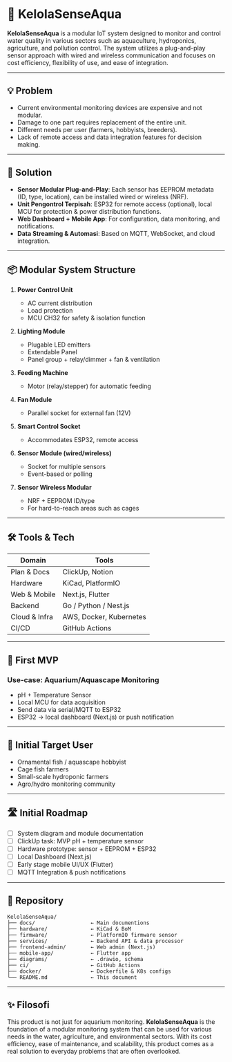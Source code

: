 # 🌊 KelolaSenseAqua

**KelolaSenseAqua** is a modular IoT system designed to monitor and control water quality in various sectors such as aquaculture, hydroponics, agriculture, and pollution control. The system utilizes a plug-and-play sensor approach with wired and wireless communication and focuses on cost efficiency, flexibility of use, and ease of integration.

---

## 💡 Problem

- Current environmental monitoring devices are expensive and not modular.
- Damage to one part requires replacement of the entire unit.
- Different needs per user (farmers, hobbyists, breeders).
- Lack of remote access and data integration features for decision making.

---

## 🧩 Solution

- **Sensor Modular Plug-and-Play**: Each sensor has EEPROM metadata (ID, type, location), can be installed wired or wireless (NRF).
- **Unit Pengontrol Terpisah**: ESP32 for remote access (optional), local MCU for protection & power distribution functions.
- **Web Dashboard + Mobile App**: For configuration, data monitoring, and notifications.
- **Data Streaming & Automasi**: Based on MQTT, WebSocket, and cloud integration.

---

## 📦 Modular System Structure

1. **Power Control Unit**

   - AC current distribution
   - Load protection
   - MCU CH32 for safety & isolation function

2. **Lighting Module**

   - Plugable LED emitters
   - Extendable Panel
   - Panel group + relay/dimmer + fan & ventilation

3. **Feeding Machine**

   - Motor (relay/stepper) for automatic feeding

4. **Fan Module**

   - Parallel socket for external fan (12V)

5. **Smart Control Socket**

   - Accommodates ESP32, remote access

6. **Sensor Module (wired/wireless)**

   - Socket for multiple sensors
   - Event-based or polling

7. **Sensor Wireless Modular**

   - NRF + EEPROM ID/type
   - For hard-to-reach areas such as cages

---

## 🛠️ Tools & Tech

| Domain        | Tools                   |
| ------------- | ----------------------- |
| Plan & Docs   | ClickUp, Notion         |
| Hardware      | KiCad, PlatformIO       |
| Web & Mobile  | Next.js, Flutter        |
| Backend       | Go / Python / Nest.js   |
| Cloud & Infra | AWS, Docker, Kubernetes |
| CI/CD         | GitHub Actions          |

---

## 🚀 First MVP

### Use-case: Aquarium/Aquascape Monitoring

- pH + Temperature Sensor
- Local MCU for data acquisition
- Send data via serial/MQTT to ESP32
- ESP32 → local dashboard (Next.js) or push notification

---

## 👥 Initial Target User

- Ornamental fish / aquascape hobbyist
- Cage fish farmers
- Small-scale hydroponic farmers
- Agro/hydro monitoring community

---

## 🛣️ Initial Roadmap

- [ ] System diagram and module documentation
- [ ] ClickUp task: MVP pH + temperature sensor
- [ ] Hardware prototype: sensor + EEPROM + ESP32
- [ ] Local Dashboard (Next.js)
- [ ] Early stage mobile UI/UX (Flutter)
- [ ] MQTT Integration & push notifications

---

## 📂 Repository

```
KelolaSenseAqua/
├── docs/                  ← Main documentions
├── hardware/              ← KiCad & BoM
├── firmware/              ← PlatformIO firmware sensor
├── services/              ← Backend API & data processor
├── frontend-admin/        ← Web admin (Next.js)
├── mobile-app/            ← Flutter app
├── diagrams/              ← .drawio, schema
├── ci/                    ← GitHub Actions
├── docker/                ← Dockerfile & K8s configs
└── README.md              ← This document
```

---

## ✨ Filosofi

This product is not just for aquarium monitoring. **KelolaSenseAqua** is the foundation of a modular monitoring system that can be used for various needs in the water, agriculture, and environmental sectors. With its cost efficiency, ease of maintenance, and scalability, this product comes as a real solution to everyday problems that are often overlooked.
